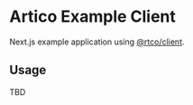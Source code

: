 # Artico Example Client

Next.js example application using [@rtco/client].


## Usage

TBD


[@rtco/client]: ../../packages/client

